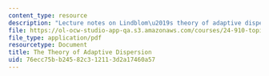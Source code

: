 ```yaml
---
content_type: resource
description: "Lecture notes on Lindblom\u2019s theory of adaptive dispersion."
file: https://ol-ocw-studio-app-qa.s3.amazonaws.com/courses/24-910-topics-in-linguistic-theory-laboratory-phonology-spring-2007/76ecc75bb24582c312113d2a17460a57_lec4_dispersion.pdf
file_type: application/pdf
resourcetype: Document
title: The Theory of Adaptive Dispersion
uid: 76ecc75b-b245-82c3-1211-3d2a17460a57
---
```

